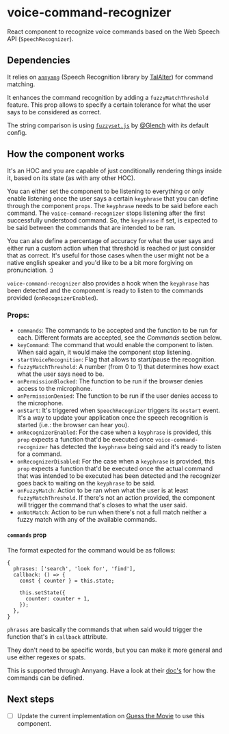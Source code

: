 # voice-command-recognizer
React component to recognize voice commands based on the Web Speech API (`SpeechRecognizer`).

## Dependencies

It relies on [`annyang`](https://github.com/TalAter/annyang) (Speech Recognition library by [TalAlter](https://twitter.com/TalAter)) for command matching.

It enhances the command recognition by adding a `fuzzyMatchThreshold` feature. This prop allows to specify a certain tolerance for what the user says to be considered as correct.

The string comparison is using [`fuzzyset.js`](https://glench.github.io/fuzzyset.js/) by [@Glench](https://twitter.com/Glench) with its default config.

## How the component works

It's an HOC and you are capable of just conditionally rendering things inside it, based on its state (as with any other HOC).

You can either set the component to be listening to everything or only enable listening once the user says a certain `keyphrase` that you can define through the component `props`. The `keyphrase` needs to be said before each command. The `voice-command-recognizer` stops listening after the first successfully understood command. So, the `keyphrase` if set, is expected to be said between the commands that are intended to be ran.

You can also define a percentage of accuracy for what the user says and either run a custom action when that threshold is reached or just consider that as correct. It's useful for those cases when the user might not be a native english speaker and you'd like to be a bit more forgiving on pronunciation. :)

`voice-command-recognizer` also provides a hook when the `keyphrase` has been detected and the component is ready to listen to the commands provided (`onRecognizerEnabled`).

### Props:

- `commands`: The commands to be accepted and the function to be run for each. Different formats are accepted, see the _Commands_ section below.
- `keyCommand`: The command that would enable the component to listen. When said again, it would make the component stop listening.
- `startVoiceRecognition`: Flag that allows to start/pause the recognition.
- `fuzzyMatchThreshold`: A number (from 0 to 1) that determines how exact what the user says need to be.
- `onPermissionBlocked`: The function to be run if the browser denies access to the microphone.
- `onPermissionDenied`: The function to be run if the user denies access to the microphone.
- `onStart`: It's triggered when `SpeechRecognizer` triggers its `onstart` event. It's a way to update your application once the speech recognition is started (i.e.: the browser can hear you).
- `onRecognizerEnabled`: For the case when a `keyphrase` is provided, this `prop` expects a function that'd be executed once `voice-command-recognizer` has detected the `keyphrase` being said and it's ready to listen for a command.
- `onRecognizerDisabled`: For the case when a `keyphrase` is provided, this `prop` expects a function that'd be executed once the actual command that was intended to be executed has been detected and the recognizer goes back to waiting on the `keyphrase` to be said.
- `onFuzzyMatch`: Action to be ran when what the user is at least `fuzzyMatchThreshold`. If there's not an action provided, the component will trigger the command that's closes to what the user said.
- `onNotMatch`: Action to be run when there's not a full match neither a fuzzy match with any of the available commands.

#### `commands` prop

The format expected for the command would be as follows:

```
{
  phrases: ['search', 'look for', 'find'],
  callback: () => {
    const { counter } = this.state;

    this.setState({
      counter: counter + 1,
    });
  },
}
```

`phrases` are basically the commands that when said would trigger the function that's in `callback` attribute.

They don't need to be specific words, but you can make it more general and use either regexes or spats.

This is supported through Annyang. Have a look at their [doc's](https://github.com/TalAter/annyang/tree/master/docs#good-to-know) for how the commands can be defined.

## Next steps

- [ ] Update the current implementation on [Guess the Movie](https://github.com/loqtor/guess-the-movie) to use this component.